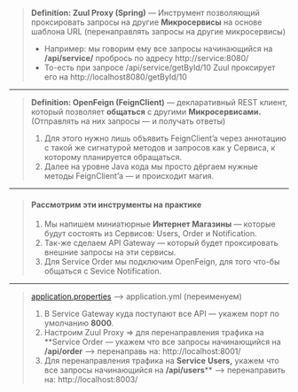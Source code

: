 > **Definition: Zuul Proxy (Spring)** — Инструмент позволяющий проксировать запросы на другие **Микросервисы** на основе шаблона URL (перенаправлять запросы на другие микросервисы)  
> * Например: мы говорим ему все запросы начинающийся на **/api/service/** пробрось по адресу http://service:8080/
> * То-есть при запросе /api/service/getById/10 Zuul проксирует его на http://localhost8080/getById/10
--------------
> **Definition: OpenFeign (FeignClient)** — декларативный REST клиент, который позволяет **общаться** с другими **Микросервисами.** (Отправлять на них запросы — и получать ответы)
> 1) Для этого нужно лишь объявить FeignClient’a через аннотацию с такой же сигнатурой методов и запросов как у Сервиса, к которому планируется обращаться.
> 2) Далее на уровне Java кода мы просто дёргаем нужные методы FeignClient’а — и происходит магия.
------------
> #### Рассмотрим эти инструменты на практике
> 1) Мы напишем миниатюрные **Интернет Магазины** — которые будут состоять из Сервисов: Users, Order и Notification.
> 2) Так-же сделаем API Gateway — который будет проксировать внешние запросы на эти сервисы.
> 3) Для Service Order мы подключим OpenFeign, для того что-бы общаться с Sevice Notification.
----------------
> [application.properties](http://application.properties) —> application.yml (переименуем)
> 1) В Service Gateway куда поступают все API — укажем порт по умолчанию **8000**.
> 2) Настроим Zuul Proxy ⇒ для перенаправления трафика на **Service Order — укажем что все запросы начинающийся на **/api/order** —> перенаправь на: http://localhost:8001/
> 3) Для перенаправления трафика на **Service** **Users,** укажем что все запросы начинающийся на **/api/users**** —> перенаправить на: http://localhost:8003/